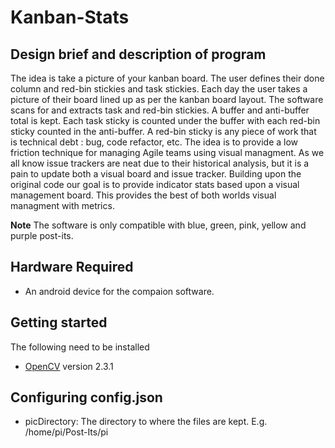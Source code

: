 Kanban-Stats
========
Design brief and description of program 
---
The idea is take a picture of your kanban board. The user defines their done column and red-bin stickies and task stickies. Each day the user takes a picture of their board lined up as per the kanban board layout. The software scans for and extracts task and red-bin stickies. A buffer and anti-buffer total is kept. Each task sticky is counted under the buffer with each red-bin sticky counted in the anti-buffer. A red-bin sticky is any piece of work that is technical debt : bug, code refactor, etc. The idea is to provide a low friction technique for managing Agile teams using visual managment. As we all know issue trackers are neat due to their historical analysis, but it is a pain to update both a visual board and issue tracker. Building upon the original code our goal is to provide indicator stats based upon a visual management board. This provides the best of both worlds visual managment with metrics.

**Note** The software is only compatible with blue, green, pink, yellow and purple post-its.

Hardware Required
---
- An android device for the compaion software.

Getting started
---
The following need to be installed

- [OpenCV](http://opencv.org/) version 2.3.1

Configuring config.json
---

- picDirectory:  The directory to where the files are kept. E.g. /home/pi/Post-Its/pi


